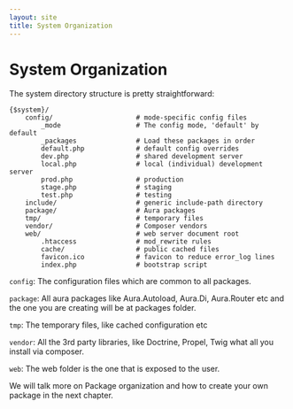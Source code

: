 ```yaml
---
layout: site
title: System Organization
---
```


# System Organization #

The system directory structure is pretty straightforward:

    {$system}/
        config/                     # mode-specific config files
            _mode                   # The config mode, 'default' by default
            _packages               # Load these packages in order
            default.php             # default config overrides
            dev.php                 # shared development server
            local.php               # local (individual) development server
            prod.php                # production
            stage.php               # staging
            test.php                # testing
        include/                    # generic include-path directory
        package/                    # Aura packages
        tmp/                        # temporary files
        vendor/                     # Composer vendors
        web/                        # web server document root
            .htaccess               # mod_rewrite rules
            cache/                  # public cached files
            favicon.ico             # favicon to reduce error_log lines
            index.php               # bootstrap script


`config`: The configuration files which are common to all packages.

`package`: All aura packages like Aura.Autoload, Aura.Di, Aura.Router 
etc and the one you are creating will be at packages folder.

`tmp`: The temporary files, like cached configuration etc

`vendor`: All the 3rd party libraries, like Doctrine, Propel, Twig
what all you install via composer.

`web`: The web folder is the one that is exposed to the user.

We will talk more on Package organization and how to create your own 
package in the next chapter.
